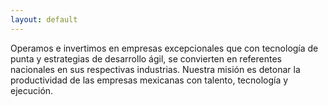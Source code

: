 ```yaml
---
layout: default
---
```





Operamos e invertimos en empresas excepcionales que con tecnología de punta y estrategias de desarrollo ágil, se convierten en referentes nacionales en sus respectivas industrias. Nuestra misión es detonar la productividad de las empresas mexicanas con talento, tecnología y ejecución.
